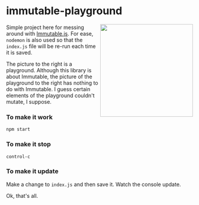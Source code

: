 # immutable-playground

<img align="right" width="250px" src="https://www.rubberflooringinc.com/Assets/Product/Images/912x600/3594.jpg">

Simple project here for messing around with [Immutable.js](https://facebook.github.io/immutable-js/).  For ease, `nodemon` is also used so that the `index.js` file will be re-run each time it is saved.

The picture to the right is a playground.  Although this library is about Immutable, the picture of the playground to the right has nothing to do with Immutable.  I guess certain elements of the playground couldn't mutate, I suppose.

### To make it work
```
npm start
```

### To make it stop
```
control-c
```

### To make it update

Make a change to `index.js` and then save it.  Watch the console update.


Ok, that's all.
